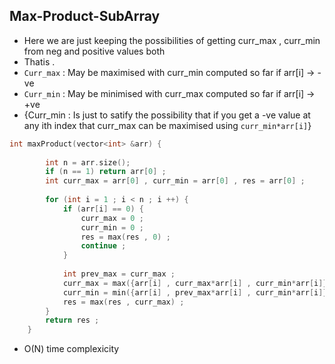 ## Max-Product-SubArray

- Here we are just keeping the possibilities of getting curr_max , curr_min from neg and positive values both
- Thatis .
- `Curr_max` : May be maximised with curr_min computed so far if arr[i] -> -ve
- `Curr_min` : May be minimised with curr_max computed so far if arr[i] -> +ve
- {Curr_min : Is just to satify the possibility that if you get a -ve value at any ith index that curr_max can be maximised using `curr_min*arr[i]`}
```cpp
int maxProduct(vector<int> &arr) {
        
        int n = arr.size();
        if (n == 1) return arr[0] ;
        int curr_max = arr[0] , curr_min = arr[0] , res = arr[0] ;
        
        for (int i = 1 ; i < n ; i ++) {
            if (arr[i] == 0) {
                curr_max = 0 ;
                curr_min = 0 ;
                res = max(res , 0) ;
                continue ;
            }
            
            int prev_max = curr_max ;
            curr_max = max({arr[i] , curr_max*arr[i] , curr_min*arr[i]});
            curr_min = min({arr[i] , prev_max*arr[i] , curr_min*arr[i]});
            res = max(res , curr_max) ;
        }
        return res ;
    }
```
- O(N) time complexicity 
